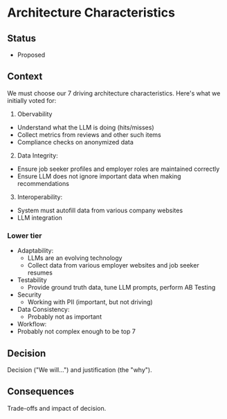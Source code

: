 # Architecture Characteristics

## Status

- Proposed

## Context

We must choose our 7 driving architecture characteristics. Here's what we initially voted for:

1. Obervability
  - Understand what the LLM is doing (hits/misses)
  - Collect metrics from reviews and other such items
  - Compliance checks on anonymized data
2. Data Integrity:
  - Ensure job seeker profiles and employer roles are maintained correctly
  - Ensure LLM does not ignore important data when making recommendations
3. Interoperability:
  - System must autofill data from various company websites
  - LLM integration

### Lower tier
- Adaptability:
  - LLMs are an evolving technology
  - Collect data from various employer websites and job seeker resumes
- Testability
  - Provide ground truth data, tune LLM prompts, perform AB Testing
- Security
  - Working with PII (important, but not driving)
- Data Consistency:
  - Probably not as important
 - Workflow:
  - Probably not complex enough to be top 7

## Decision

Decision ("We will...") and justification (the "why").

## Consequences

Trade-offs and impact of decision.
